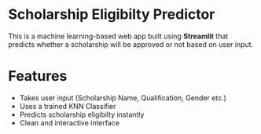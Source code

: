 #  Scholarship Eligibilty Predictor

This is a machine learning-based web app built using **Streamlit** that predicts whether a scholarship will be approved or not based on user input.

# Features
- Takes user input (Scholarship Name, Qualification, Gender etc.)
- Uses a trained KNN Classifier
- Predicts scholarship eligibilty instantly
- Clean and interactive interface
